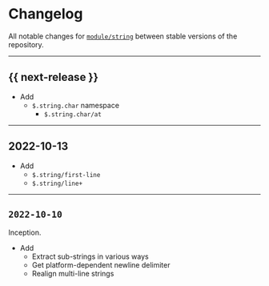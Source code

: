 # Changelog

All notable changes for [`module/string`](../) between stable versions of the
repository.


---


## {{ next-release }}

- Add
    - `$.string.char` namespace
        - `$.string.char/at`


---


## 2022-10-13

- Add
    - `$.string/first-line`
    - `$.string/line+`


---


## `2022-10-10`

Inception.

- Add
    - Extract sub-strings in various ways
    - Get platform-dependent newline delimiter
    - Realign multi-line strings
